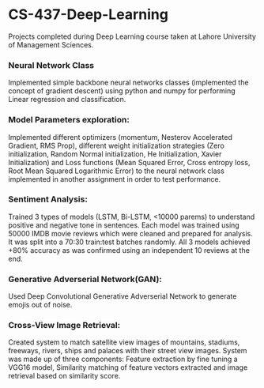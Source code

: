 # CS-437-Deep-Learning

Projects completed during Deep Learning course taken at Lahore University of Management Sciences.

### Neural Network Class
Implemented simple backbone neural networks classes (implemented the concept of gradient descent) using python and numpy for performing Linear regression and classification.

### Model Parameters exploration:
Implemented different optimizers (momentum, Nesterov Accelerated Gradient, RMS Prop), different weight initialization strategies (Zero initialization, Random Normal initialization, He Initialization, Xavier Initialization) and Loss functions (Mean Squared Error, Cross entropy loss, Root Mean Squared Logarithmic Error) to the neural network class implemented in another assignment in order to test performance.

### Sentiment Analysis: 
Trained 3 types of models (LSTM, Bi-LSTM, <10000 parems) to understand positive and negative tone in sentences. Each model was trained using 50000 IMDB movie reviews which were cleaned and prepared for analysis. It was split into a 70:30 train:test batches randomly. All 3 models achieved +80% accuracy as was confirmed using an independent 10 reviews at the end.

### Generative Adverserial Network(GAN): 
Used Deep Convolutional Generative Adverserial Network to generate emojis out of noise.

### Cross-View Image Retrieval: 
Created system to match satellite view images of mountains, stadiums, freeways, rivers, ships and palaces with their street view images. System was made up of three components: Feature extraction by fine tuning a VGG16 model, Similarity matching of feature vectors extracted and image retrieval based on similarity score.
